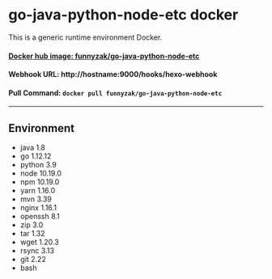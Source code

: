 # go-java-python-node-etc docker

This is a generic runtime environment Docker.

#### [Docker hub image: funnyzak/go-java-python-node-etc](https://hub.docker.com/r/funnyzak/go-java-python-node-etc)

#### Webhook URL: http://hostname:9000/hooks/hexo-webhook

#### Pull Command: `docker pull funnyzak/go-java-python-node-etc`

---

## Environment

* java 1.8
* go 1.12.12
* python 3.9
* node 10.19.0
* npm 10.19.0
* yarn 1.16.0
* mvn 3.39
* nginx 1.16.1
* openssh 8.1
* zip 3.0
* tar 1.32
* wget 1.20.3
* rsync 3.13
* git 2.22
* bash